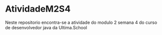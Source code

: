 # AtividadeM2S4
Neste repositorio encontra-se a atividade do modulo 2 semana 4 do curso de desenvolvedor java da Ultima.School
